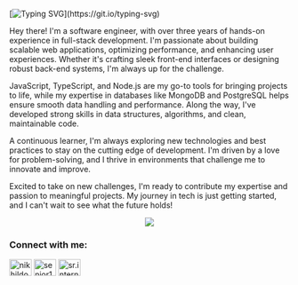[![Typing SVG](https://readme-typing-svg.herokuapp.com?size=30&color=FFFFFF&lines=Hey+im+Nikhil-Thapa+Ay!)](https://git.io/typing-svg)


Hey there! I'm a software engineer, with over three years of hands-on experience in full-stack development. I'm passionate about building scalable web applications, optimizing performance, and enhancing user experiences. Whether it's crafting sleek front-end interfaces or designing robust back-end systems, I'm always up for the challenge.

JavaScript, TypeScript, and Node.js are my go-to tools for bringing projects to life, while my expertise in databases like MongoDB and PostgreSQL helps ensure smooth data handling and performance. Along the way, I've developed strong skills in data structures, algorithms, and clean, maintainable code.

A continuous learner, I'm always exploring new technologies and best practices to stay on the cutting edge of development. I'm driven by a love for problem-solving, and I thrive in environments that challenge me to innovate and improve.

Excited to take on new challenges, I'm ready to contribute my expertise and passion to meaningful projects. My journey in tech is just getting started, and I can't wait to see what the future holds!

<p align="center">
  <a href="https://skillicons.dev">
    <img src="https://skillicons.dev/icons?i=ts,js,java,react,nextjs,nodejs,express,nestjs,mysql,postgres,docker,rabbitmq,redis,tailwind,md,figma,githubactions,aws&perline=13" />
  </a>
</p>

<h3 align="left">Connect with me:</h3>
<p align="left">
<a href="https://linkedin.com/in/nikhildotjs" target="blank"><img align="center" src="https://raw.githubusercontent.com/rahuldkjain/github-profile-readme-generator/master/src/images/icons/Social/linked-in-alt.svg" alt="nikhildotjs" height="30" width="40" /></a>
<a href="https://twitter.com/senior1ntern" target="blank"><img align="center" src="https://raw.githubusercontent.com/rahuldkjain/github-profile-readme-generator/master/src/images/icons/Social/twitter.svg" alt="senior1ntern" height="30" width="40" /></a>
<a href="https://fb.com/sr.intern" target="blank"><img align="center" src="https://raw.githubusercontent.com/rahuldkjain/github-profile-readme-generator/master/src/images/icons/Social/facebook.svg" alt="sr.intern" height="30" width="40" /></a>
</p>
